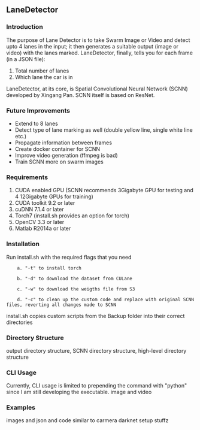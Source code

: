 ## LaneDetector

### Introduction
The purpose of Lane Detector is to take Swarm Image or Video and detect upto 4 lanes in the input; it then generates a suitable output (image or video) with the lanes marked. LaneDetector, finally, tells you for each frame (in a JSON file):

1. Total number of lanes
2. Which lane the car is in

LaneDetector, at its core, is Spatial Convolutional Neural Network (SCNN) developed by Xingang Pan. SCNN itself is based on ResNet.

### Future Improvements
- Extend to 8 lanes
- Detect type of lane marking as well (double yellow line, single white line etc.)
- Propagate information between frames
- Create docker container for SCNN
- Improve video generation (ffmpeg is bad)
- Train SCNN more on swarm images

### Requirements
1. CUDA enabled GPU (SCNN recommends 3Gigabyte GPU for testing and 4 12Gigabyte GPUs for training)
2. CUDA toolkit 9.2 or later
3. cuDNN 7.1.4 or later
4. Torch7 (install.sh provides an option for torch)
5. OpenCV 3.3 or later
6. Matlab R2014a or later

### Installation
Run install.sh with the required flags that you need

		a. "-t" to install torch

		b. "-d" to download the dataset from CULane

		c. "-w" to download the weigths file from S3

		d. "-c" to clean up the custom code and replace with original SCNN files, reverting all changes made to SCNN

install.sh copies custom scripts from the Backup folder into their correct directories

### Directory Structure
output directory structure, SCNN directory structure, high-level directory structure

### CLI Usage
Currently, CLI usage is limited to prepending the command with "python" since I am still developing the executable.
image and video

### Examples
images and json and code similar to carmera darknet setup stuffz